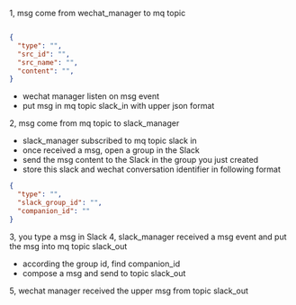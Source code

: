 1, msg come from wechat_manager to mq topic

```json

{
  "type": "",
  "src_id": "",
  "src_name": "",
  "content": "",
}
```
* wechat manager listen on msg event
* put msg in mq topic slack_in with upper json format

2, msg come from mq topic to slack_manager

* slack_manager subscribed to mq topic slack in
* once received a msg, open a group in the Slack
* send the msg content to the Slack in the group you just created
* store this slack and wechat conversation identifier in following format


```json
{
  "type": "",
  "slack_group_id": "",
  "companion_id": ""
}
```

3, you type a msg in Slack
4, slack_manager received a msg event and put the msg into mq topic slack_out

* according the group id, find companion_id
* compose a msg and send to topic slack_out

5, wechat manager received the upper msg from topic slack_out

